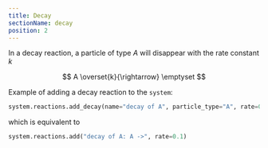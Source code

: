 ```yaml
---
title: Decay
sectionName: decay
position: 2
---
```

In a decay reaction, a particle of type $A$ will disappear with the rate constant $k$

$$ A \overset{k}{\rightarrow} \emptyset $$

Example of adding a decay reaction to the `system`:

```python
system.reactions.add_decay(name="decay of A", particle_type="A", rate=0.1)
```
which is equivalent to
```python
system.reactions.add("decay of A: A ->", rate=0.1)
```
